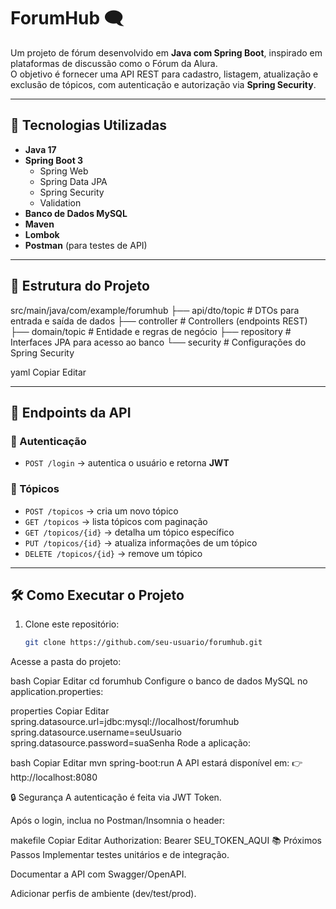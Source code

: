 # ForumHub 🗨️

Um projeto de fórum desenvolvido em **Java com Spring Boot**, inspirado em plataformas de discussão como o Fórum da Alura.  
O objetivo é fornecer uma API REST para cadastro, listagem, atualização e exclusão de tópicos, com autenticação e autorização via **Spring Security**.

---

## 🚀 Tecnologias Utilizadas

- **Java 17**
- **Spring Boot 3**
  - Spring Web
  - Spring Data JPA
  - Spring Security
  - Validation
- **Banco de Dados MySQL**
- **Maven**
- **Lombok**
- **Postman** (para testes de API)

---

## 📂 Estrutura do Projeto

src/main/java/com/example/forumhub
├── api/dto/topic # DTOs para entrada e saída de dados
├── controller # Controllers (endpoints REST)
├── domain/topic # Entidade e regras de negócio
├── repository # Interfaces JPA para acesso ao banco
└── security # Configurações do Spring Security

yaml
Copiar
Editar

---

## 📑 Endpoints da API

### 🔐 Autenticação
- `POST /login` → autentica o usuário e retorna **JWT**

### 📝 Tópicos
- `POST /topicos` → cria um novo tópico  
- `GET /topicos` → lista tópicos com paginação  
- `GET /topicos/{id}` → detalha um tópico específico  
- `PUT /topicos/{id}` → atualiza informações de um tópico  
- `DELETE /topicos/{id}` → remove um tópico  

---

## 🛠️ Como Executar o Projeto

1. Clone este repositório:
   ```bash
   git clone https://github.com/seu-usuario/forumhub.git
Acesse a pasta do projeto:

bash
Copiar
Editar
cd forumhub
Configure o banco de dados MySQL no application.properties:

properties
Copiar
Editar
spring.datasource.url=jdbc:mysql://localhost/forumhub
spring.datasource.username=seuUsuario
spring.datasource.password=suaSenha
Rode a aplicação:

bash
Copiar
Editar
mvn spring-boot:run
A API estará disponível em:
👉 http://localhost:8080

🔒 Segurança
A autenticação é feita via JWT Token.

Após o login, inclua no Postman/Insomnia o header:

makefile
Copiar
Editar
Authorization: Bearer SEU_TOKEN_AQUI
📚 Próximos Passos
Implementar testes unitários e de integração.

Documentar a API com Swagger/OpenAPI.

Adicionar perfis de ambiente (dev/test/prod).

